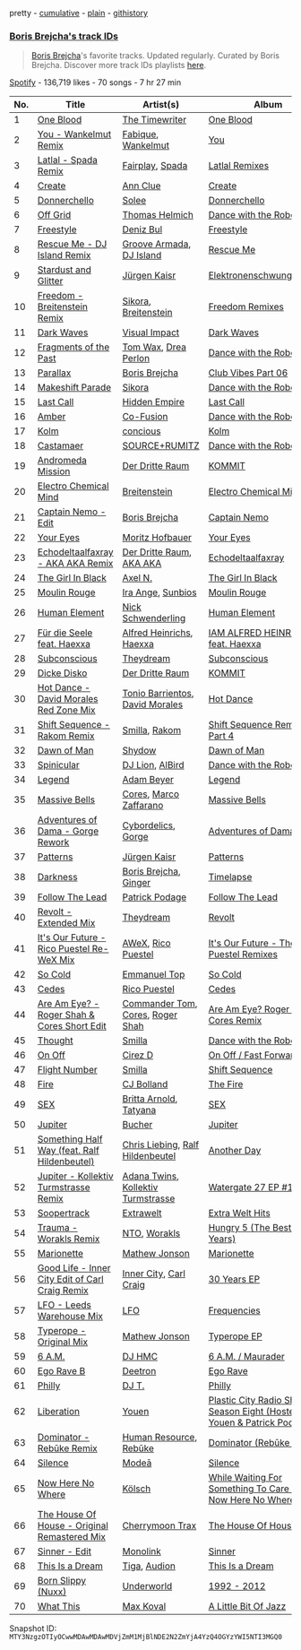 pretty - [cumulative](/playlists/cumulative/37i9dQZF1DWXjs5HmaJqaY.md) - [plain](/playlists/plain/37i9dQZF1DWXjs5HmaJqaY) - [githistory](https://github.githistory.xyz/mackorone/spotify-playlist-archive/blob/main/playlists/plain/37i9dQZF1DWXjs5HmaJqaY)

### [Boris Brejcha's track IDs](https://open.spotify.com/playlist/37i9dQZF1DWXjs5HmaJqaY)

> <a href="spotify:artist:6caPJFLv1wesmM7gwK1ACy">Boris Brejcha</a>'s favorite tracks\. Updated regularly\. Curated by Boris Brejcha\. Discover more track IDs playlists <a href="spotify:genre:track\_id">here</a>.

[Spotify](https://open.spotify.com/user/spotify) - 136,719 likes - 70 songs - 7 hr 27 min

| No. | Title | Artist(s) | Album | Length |
|---|---|---|---|---|
| 1 | [One Blood](https://open.spotify.com/track/3UfzdRtfe7NbnIJogNH2Gv) | [The Timewriter](https://open.spotify.com/artist/4aBd3jIK7ZGYMzV8CkL6rr) | [One Blood](https://open.spotify.com/album/1kAbl0p9VRQmORguJna27z) | 3:41 |
| 2 | [You \- Wankelmut Remix](https://open.spotify.com/track/1UbJMShJ8K22WX3vW9FVas) | [Fabique](https://open.spotify.com/artist/69CFg5Gp1zrNZbqLjprGS8), [Wankelmut](https://open.spotify.com/artist/01e2lCvLZ4fLUIRy68nptH) | [You](https://open.spotify.com/album/6vuHAobWZhR04B3NDRdOPC) | 7:19 |
| 3 | [Latlal \- Spada Remix](https://open.spotify.com/track/6ZHjcEwUp3dWOrv29N9BmU) | [Fairplay](https://open.spotify.com/artist/7yEerdfOSWrViliIsYNJ2U), [Spada](https://open.spotify.com/artist/2hPCF7VDHhihvNdobslOHw) | [Latlal Remixes](https://open.spotify.com/album/02gSwfolTEMomY1JaJsxWg) | 7:17 |
| 4 | [Create](https://open.spotify.com/track/4yAK1AUtAxayjyuQDEoMSv) | [Ann Clue](https://open.spotify.com/artist/5fasubnSIOTRYlIZA17ong) | [Create](https://open.spotify.com/album/7caWffjtRMvvY2zvEvvVDq) | 3:54 |
| 5 | [Donnerchello](https://open.spotify.com/track/1NKkZ1VBCwHM2fEo7CV8os) | [Solee](https://open.spotify.com/artist/0r0m8up7CjS8TJodH2HX7C) | [Donnerchello](https://open.spotify.com/album/3VkUXlSrqfFUrjn6hsrTN7) | 6:42 |
| 6 | [Off Grid](https://open.spotify.com/track/4XYr8FqCcBUbbrMN2lEMxX) | [Thomas Helmich](https://open.spotify.com/artist/5TK5jKewjDuQuXXRAguEml) | [Dance with the Robots](https://open.spotify.com/album/1ju9nrlL45s0DYtgHXUrHC) | 5:37 |
| 7 | [Freestyle](https://open.spotify.com/track/2wm1t5GH1Hanv7WaJRd2IK) | [Deniz Bul](https://open.spotify.com/artist/4H267HByup3kdzVdYLhp21) | [Freestyle](https://open.spotify.com/album/1iNcmx49l7GEhzXcjOvlJN) | 4:00 |
| 8 | [Rescue Me \- DJ Island Remix](https://open.spotify.com/track/0eRaC5PKJ4BEYI1L1m6Tfg) | [Groove Armada](https://open.spotify.com/artist/67tgMwUfnmqzYsNAtnP6YJ), [DJ Island](https://open.spotify.com/artist/0B8uvQRg70TpBi26MKtJxY) | [Rescue Me](https://open.spotify.com/album/1VO0UZdtY2nPzF47zYzcmU) | 5:44 |
| 9 | [Stardust and Glitter](https://open.spotify.com/track/6TEAfm3Hh7JYNDHHj6MKHn) | [Jürgen Kaisr](https://open.spotify.com/artist/6hzeX2ERTNIeQ3QolZk8sW) | [Elektronenschwungdynamik](https://open.spotify.com/album/7DLN31hXu37rDh3EuksFME) | 6:42 |
| 10 | [Freedom \- Breitenstein Remix](https://open.spotify.com/track/4vl5XHDOzZfFSxh5kFC7A7) | [Sikora](https://open.spotify.com/artist/4cKdwlnRYAkd3MFwN4AJvj), [Breitenstein](https://open.spotify.com/artist/1ksDKTQ1DzaLdpVeM6bZcs) | [Freedom Remixes](https://open.spotify.com/album/0mvihIyrSPWeVF7zCpJPtv) | 7:02 |
| 11 | [Dark Waves](https://open.spotify.com/track/1BpjHYLMMGzCgfBa5NYze5) | [Visual Impact](https://open.spotify.com/artist/4x6uqIBNtjpOK15euwKiVI) | [Dark Waves](https://open.spotify.com/album/1jFxs3VUgiaGLCjrRqLciY) | 4:37 |
| 12 | [Fragments of the Past](https://open.spotify.com/track/74l897fi7PkxVGzuaQCrud) | [Tom Wax](https://open.spotify.com/artist/1b0WGyps7QC5KqSSq57wXX), [Drea Perlon](https://open.spotify.com/artist/66z8ifbUF6uMEg6X44vXbw) | [Dance with the Robots](https://open.spotify.com/album/1ju9nrlL45s0DYtgHXUrHC) | 5:25 |
| 13 | [Parallax](https://open.spotify.com/track/5NR0Kyk5YRBPtaI33hivZx) | [Boris Brejcha](https://open.spotify.com/artist/6caPJFLv1wesmM7gwK1ACy) | [Club Vibes Part 06](https://open.spotify.com/album/7fhF1Tyb4nblRBJSH6fIbo) | 8:05 |
| 14 | [Makeshift Parade](https://open.spotify.com/track/3WhvxSrVEaaw4jAPXwfnMS) | [Sikora](https://open.spotify.com/artist/4cKdwlnRYAkd3MFwN4AJvj) | [Dance with the Robots](https://open.spotify.com/album/1ju9nrlL45s0DYtgHXUrHC) | 6:43 |
| 15 | [Last Call](https://open.spotify.com/track/45V4hmjgWU7mD97WoHSLhL) | [Hidden Empire](https://open.spotify.com/artist/44Ga1YqZthFOzZSTHiNWkC) | [Last Call](https://open.spotify.com/album/4zZPozFyRWdIFhIBUWCpeR) | 6:55 |
| 16 | [Amber](https://open.spotify.com/track/43cvd7nBhsfPYW1yBVVtqI) | [Co\-Fusion](https://open.spotify.com/artist/54lOUDySWQlDC4tb81wjDT) | [Dance with the Robots](https://open.spotify.com/album/1ju9nrlL45s0DYtgHXUrHC) | 6:59 |
| 17 | [Kolm](https://open.spotify.com/track/2dakWeynruxsUyeSFvFaaP) | [concious](https://open.spotify.com/artist/7AZKqpYQSQoUoylF3cIJ37) | [Kolm](https://open.spotify.com/album/1Ll05kLvstpcJT7iBKykdd) | 6:23 |
| 18 | [Castamaer](https://open.spotify.com/track/5nqtCmVai6flScoNJ5GnJf) | [SOURCE+RUMITZ](https://open.spotify.com/artist/07naaE7QfabZrVoPqsa0Lh) | [Dance with the Robots](https://open.spotify.com/album/1ju9nrlL45s0DYtgHXUrHC) | 8:00 |
| 19 | [Andromeda Mission](https://open.spotify.com/track/7EKpyfbmopbXMaMLW9QEd3) | [Der Dritte Raum](https://open.spotify.com/artist/5RZGHff3PE1rPUKOpDIqaO) | [KOMMIT](https://open.spotify.com/album/3jjmGtJT3ZHFV272azCeYl) | 7:55 |
| 20 | [Electro Chemical Mind](https://open.spotify.com/track/01W3qXxnLN6kTH5YcCST1i) | [Breitenstein](https://open.spotify.com/artist/1ksDKTQ1DzaLdpVeM6bZcs) | [Electro Chemical Mind](https://open.spotify.com/album/7rBzbXM2aD8veaxD0yXf1p) | 5:04 |
| 21 | [Captain Nemo \- Edit](https://open.spotify.com/track/0vwwoC3JkR0Cinl4i3DqU6) | [Boris Brejcha](https://open.spotify.com/artist/6caPJFLv1wesmM7gwK1ACy) | [Captain Nemo](https://open.spotify.com/album/7cfkSlQnFIzK5T5ZT8Q1mu) | 4:03 |
| 22 | [Your Eyes](https://open.spotify.com/track/1CAaDJOqduOgx6CwazkMBH) | [Moritz Hofbauer](https://open.spotify.com/artist/6PIxyj355iDhl3wQSsHXPE) | [Your Eyes](https://open.spotify.com/album/1CuL8wEn70rVlgsRz6AuQC) | 3:52 |
| 23 | [Echodeltaalfaxray \- AKA AKA Remix](https://open.spotify.com/track/5OmDWhyNKMjew4AXxs9QwD) | [Der Dritte Raum](https://open.spotify.com/artist/5RZGHff3PE1rPUKOpDIqaO), [AKA AKA](https://open.spotify.com/artist/64fjAjykuM8Oc3Bqup4g72) | [Echodeltaalfaxray](https://open.spotify.com/album/2U2sD0FAmRORmxhmJBDSJB) | 5:34 |
| 24 | [The Girl In Black](https://open.spotify.com/track/07duf4WF7Djz1OF1zFZlXM) | [Axel N.](https://open.spotify.com/artist/6ojATIeQIuYkrS2YCiT8sG) | [The Girl In Black](https://open.spotify.com/album/1OMSTG2Wn7ZEEA6ljPT5u1) | 7:10 |
| 25 | [Moulin Rouge](https://open.spotify.com/track/3HVuI6V6SO1kycXAPF4Ti6) | [Ira Ange](https://open.spotify.com/artist/647KkEJP83yUnc4oft2pPg), [Sunbios](https://open.spotify.com/artist/469Qwvynp9B15LJAEwouDk) | [Moulin Rouge](https://open.spotify.com/album/2so5MifEWb91gnz2YtQysq) | 6:23 |
| 26 | [Human Element](https://open.spotify.com/track/0u2k5ZReAHv0Et3Gu8jqdn) | [Nick Schwenderling](https://open.spotify.com/artist/2mOiGq7ipaUIYqUJSLj3X6) | [Human Element](https://open.spotify.com/album/77sbAXerqRqJe1GqJYHlAx) | 3:04 |
| 27 | [Für die Seele feat\. Haexxa](https://open.spotify.com/track/2fKUMYknbSWF7WOKwMQUZE) | [Alfred Heinrichs](https://open.spotify.com/artist/6kzCLJOC7MU8mAbhIJNpIo), [Haexxa](https://open.spotify.com/artist/0GY1LiRaEjFG0n8rP8wvrC) | [IAM ALFRED HEINRICHS feat\. Haexxa](https://open.spotify.com/album/1Cr9a95UD5guifadqpth5N) | 5:59 |
| 28 | [Subconscious](https://open.spotify.com/track/5R8PgzKg69PUSLxb2CDgzT) | [Theydream](https://open.spotify.com/artist/5dNuHnFp9DGGOxoQx1WB5v) | [Subconscious](https://open.spotify.com/album/5GuHgCcoVrDmGYnpPprN0S) | 5:39 |
| 29 | [Dicke Disko](https://open.spotify.com/track/7F6T8NsGPnQn8GdYRkTblw) | [Der Dritte Raum](https://open.spotify.com/artist/5RZGHff3PE1rPUKOpDIqaO) | [KOMMIT](https://open.spotify.com/album/3jjmGtJT3ZHFV272azCeYl) | 6:36 |
| 30 | [Hot Dance \- David Morales Red Zone Mix](https://open.spotify.com/track/0G5R2bLknNjGs9VExDGYNT) | [Tonio Barrientos](https://open.spotify.com/artist/6cAYKNgOgxeidrYARoVttL), [David Morales](https://open.spotify.com/artist/6CwQfN34JdGHfo0A752Lts) | [Hot Dance](https://open.spotify.com/album/5gWaYwgGYvNsEcmFJQQqts) | 5:18 |
| 31 | [Shift Sequence \- Rakom Remix](https://open.spotify.com/track/0rfFvNRcfEYdOCdxL6F2bz) | [Smilla](https://open.spotify.com/artist/4GNUAjOnCWs0kuq2ikLBVK), [Rakom](https://open.spotify.com/artist/1qWaLzAetDFCQpQWUSGMjr) | [Shift Sequence Remixes Part 4](https://open.spotify.com/album/6jj2HwPNT9aeeydW2x0fTo) | 7:04 |
| 32 | [Dawn of Man](https://open.spotify.com/track/1eKXY9F9BZzDHraaFCajoh) | [Shydow](https://open.spotify.com/artist/7MctCeJARCIyIfzE1RGFV9) | [Dawn of Man](https://open.spotify.com/album/6ygNkqCX4Ud8CwRtzf700V) | 6:17 |
| 33 | [Spinicular](https://open.spotify.com/track/1GBvv1GMhhr89x99Fv1KDU) | [DJ Lion](https://open.spotify.com/artist/0ZwTI7HIWqX7mz1KwdZSoq), [AlBird](https://open.spotify.com/artist/1Prnl3WpJztMLBodIfJKu6) | [Dance with the Robots](https://open.spotify.com/album/1ju9nrlL45s0DYtgHXUrHC) | 6:44 |
| 34 | [Legend](https://open.spotify.com/track/1kUEp7z1Ivfk2caT9uQP1P) | [Adam Beyer](https://open.spotify.com/artist/1btv9qmIpbp7q1ixCYNdHu) | [Legend](https://open.spotify.com/album/3SEJwsLKXnjMeg0c1rhCyB) | 3:40 |
| 35 | [Massive Bells](https://open.spotify.com/track/7w8M9HRuLI36enKabMRdzD) | [Cores](https://open.spotify.com/artist/7cPTd41SGeifvTvz4DmK9M), [Marco Zaffarano](https://open.spotify.com/artist/52bAOymZ9bKSEuyiNMLXjY) | [Massive Bells](https://open.spotify.com/album/5cqpAi3BPkcNuUWbRzsgoT) | 3:48 |
| 36 | [Adventures of Dama \- Gorge Rework](https://open.spotify.com/track/2IhAnVqvBv2JWvMsh3zPES) | [Cybordelics](https://open.spotify.com/artist/6oA7ZIJ36hYM0DnXndMlII), [Gorge](https://open.spotify.com/artist/6Y3FCZA50anf3ukg9O7ZLq) | [Adventures of Dama 2022](https://open.spotify.com/album/4nZ4TdGq90n6M6CW0a7oG8) | 8:09 |
| 37 | [Patterns](https://open.spotify.com/track/1Wrgevw8ryE5ygjDBa9f10) | [Jürgen Kaisr](https://open.spotify.com/artist/6hzeX2ERTNIeQ3QolZk8sW) | [Patterns](https://open.spotify.com/album/2UxYojBKGpTT9IKmKL130T) | 7:48 |
| 38 | [Darkness](https://open.spotify.com/track/65YXrDsZER1jlPAqFS9GDH) | [Boris Brejcha](https://open.spotify.com/artist/6caPJFLv1wesmM7gwK1ACy), [Ginger](https://open.spotify.com/artist/5b0sKzG9NeO7OjbZJ61ZBN) | [Timelapse](https://open.spotify.com/album/0nAbT1dKYuAMJrME1nmfKy) | 7:58 |
| 39 | [Follow The Lead](https://open.spotify.com/track/2KvWrnqhS7UfHlhYXrlqcV) | [Patrick Podage](https://open.spotify.com/artist/7iuZjXDugV2YunAMWauN0F) | [Follow The Lead](https://open.spotify.com/album/1dKEbgV1x6CkS4ozGCa5Tz) | 7:27 |
| 40 | [Revolt \- Extended Mix](https://open.spotify.com/track/5UAjSVD66PU0VJVDjf0wzj) | [Theydream](https://open.spotify.com/artist/5dNuHnFp9DGGOxoQx1WB5v) | [Revolt](https://open.spotify.com/album/7h5XiTCsy80QsqI0oVDdkT) | 6:29 |
| 41 | [It's Our Future \- Rico Puestel Re\-WeX Mix](https://open.spotify.com/track/7mYCPswhMcmhsEzQ7L4pii) | [AWeX](https://open.spotify.com/artist/4ER5Hmm4cR41UYuyJuPwDP), [Rico Puestel](https://open.spotify.com/artist/6onCOduLbP6KH26LqSRV69) | [It's Our Future \- The Rico Puestel Remixes](https://open.spotify.com/album/7MIZ7x31D9tsW8foA4dBlJ) | 6:39 |
| 42 | [So Cold](https://open.spotify.com/track/3wxiYRkslAAy8XtjvZTIxy) | [Emmanuel Top](https://open.spotify.com/artist/5y8522WHbYqJVt1jSwNSfA) | [So Cold](https://open.spotify.com/album/2OG9njNHJha0rvltAhAX4N) | 7:21 |
| 43 | [Cedes](https://open.spotify.com/track/3gCqPq2W4Soe7v8QTor0mN) | [Rico Puestel](https://open.spotify.com/artist/6onCOduLbP6KH26LqSRV69) | [Cedes](https://open.spotify.com/album/7vqjuCQYlcv1LRMqNmXJxl) | 6:36 |
| 44 | [Are Am Eye? \- Roger Shah & Cores Short Edit](https://open.spotify.com/track/6SoOlvrcw4GhmQoq9araKD) | [Commander Tom](https://open.spotify.com/artist/1mlDy7thi2GGZ5ybFxjnmd), [Cores](https://open.spotify.com/artist/7cPTd41SGeifvTvz4DmK9M), [Roger Shah](https://open.spotify.com/artist/3dAnWbqTzCOK1jdiK2v3gI) | [Are Am Eye? Roger Shah & Cores Remix](https://open.spotify.com/album/1sdYiS8ZuS0NmT6o9uyezT) | 3:32 |
| 45 | [Thought](https://open.spotify.com/track/5fYAIzCmrCEIk2OmooGp0n) | [Smilla](https://open.spotify.com/artist/4GNUAjOnCWs0kuq2ikLBVK) | [Dance with the Robots](https://open.spotify.com/album/1ju9nrlL45s0DYtgHXUrHC) | 6:46 |
| 46 | [On Off](https://open.spotify.com/track/4scUsV40AYlpiXCb4s7UnN) | [Cirez D](https://open.spotify.com/artist/31f4Ougr0lpsDrxigwV3TB) | [On Off / Fast Forward](https://open.spotify.com/album/4FfB3ih0ergiHNHpSxzJR9) | 9:07 |
| 47 | [Flight Number](https://open.spotify.com/track/5Ek7y6nNqZaQaC8s005K5O) | [Smilla](https://open.spotify.com/artist/4GNUAjOnCWs0kuq2ikLBVK) | [Shift Sequence](https://open.spotify.com/album/4MeMM1mQNBMUlrJtDV8WXn) | 5:56 |
| 48 | [Fire](https://open.spotify.com/track/02xvpUN3o4BegUDrfqv5ao) | [CJ Bolland](https://open.spotify.com/artist/51OKtNtm24ALAjAHBMiFng) | [The Fire](https://open.spotify.com/album/3Fe4a70NPiblcAadRnUXcv) | 4:25 |
| 49 | [SEX](https://open.spotify.com/track/72BS1ZITFhGIuc2sglMwYs) | [Britta Arnold](https://open.spotify.com/artist/7JpBTUqubY86KynSJr28RN), [Tatyana](https://open.spotify.com/artist/6x14uYJLkzbmHhwewSkmz2) | [SEX](https://open.spotify.com/album/3MvKaCc5pZCi7PrNt1S2Zd) | 5:04 |
| 50 | [Jupiter](https://open.spotify.com/track/57szAdxfyg37GXI3t4ECgr) | [Bucher](https://open.spotify.com/artist/4aKnbbm21oXzvP2LYvLvq7) | [Jupiter](https://open.spotify.com/album/2bNG8S7nPGtCWAYVLnDh6m) | 7:49 |
| 51 | [Something Half Way \(feat\. Ralf Hildenbeutel\)](https://open.spotify.com/track/4SKkLIyC381iLFbjt0dIWM) | [Chris Liebing](https://open.spotify.com/artist/21444lX8gpmOX36icLmbFI), [Ralf Hildenbeutel](https://open.spotify.com/artist/1cpiae3VUqBtLzkOSwycrf) | [Another Day](https://open.spotify.com/album/0vrJ2GjVQ9lavv0u74PHJn) | 5:15 |
| 52 | [Jupiter \- Kollektiv Turmstrasse Remix](https://open.spotify.com/track/7lqdOVhUoKnjRyjipj4Z9k) | [Adana Twins](https://open.spotify.com/artist/2JnkjHtuUjz83gkEx8QMS4), [Kollektiv Turmstrasse](https://open.spotify.com/artist/1oXiuCd5F0DcnmXH5KaM6N) | [Watergate 27 EP \#1](https://open.spotify.com/album/0ZD1D7rbIEFtfkzyZouLtp) | 8:20 |
| 53 | [Soopertrack](https://open.spotify.com/track/0tZFL2LU8XSThRttMJif6Q) | [Extrawelt](https://open.spotify.com/artist/3VRvi42U8SsiT4YKP5LNCB) | [Extra Welt Hits](https://open.spotify.com/album/3XKvUkeeuxTcKAKBrzR4lE) | 8:02 |
| 54 | [Trauma \- Worakls Remix](https://open.spotify.com/track/1uXUZfJykefWuwj9VtyxIq) | [NTO](https://open.spotify.com/artist/7ry8L53T4oJtSIogGYuioq), [Worakls](https://open.spotify.com/artist/5RPzPJCg4ER1LzQkorZ31p) | [Hungry 5 \(The Best of 5 Years\)](https://open.spotify.com/album/6cjXNVPvBuQdrCbllisAbD) | 10:00 |
| 55 | [Marionette](https://open.spotify.com/track/0LG0XwV3KdCgHsGrqN1u4u) | [Mathew Jonson](https://open.spotify.com/artist/6PTy8QkZxHr7Thp8SPYE71) | [Marionette](https://open.spotify.com/album/4jB9tDebyvYZHEhfAnYV8E) | 11:22 |
| 56 | [Good Life \- Inner City Edit of Carl Craig Remix](https://open.spotify.com/track/5oHZkmXPUVU9nX0b9xW2iL) | [Inner City](https://open.spotify.com/artist/0vUJ3QLN3MlRfjOc2LjGWp), [Carl Craig](https://open.spotify.com/artist/17dbJyUCrxh4I7iyUrjaHU) | [30 Years EP](https://open.spotify.com/album/7H8d96hgtZ7Q44M5ZtJMhZ) | 3:15 |
| 57 | [LFO \- Leeds Warehouse Mix](https://open.spotify.com/track/5AMGYRhiqZoCYkJEK3yqgi) | [LFO](https://open.spotify.com/artist/2M0T4a1pkOC5nifN9W6e9e) | [Frequencies](https://open.spotify.com/album/1USvljUnnceyGwsJFf9IR8) | 5:19 |
| 58 | [Typerope \- Original Mix](https://open.spotify.com/track/6EEcPi3jwGYlG7BdMlnf42) | [Mathew Jonson](https://open.spotify.com/artist/6PTy8QkZxHr7Thp8SPYE71) | [Typerope EP](https://open.spotify.com/album/7GeBsbuHAU7CfzNmCMaotz) | 8:10 |
| 59 | [6 A.M.](https://open.spotify.com/track/4oiMLvhZYMov0BjrTU2jyK) | [DJ HMC](https://open.spotify.com/artist/3LpUervcOFfZjMgeXIabZN) | [6 A.M\. / Maurader](https://open.spotify.com/album/7p5TSQFCw8yYPI2FqjE98d) | 5:19 |
| 60 | [Ego Rave B](https://open.spotify.com/track/1PhMiQKoYQr0jX0XZbh3sb) | [Deetron](https://open.spotify.com/artist/0d4nL4lAEkHJIqLZSHBuav) | [Ego Rave](https://open.spotify.com/album/1FZjqtGarKJCB38L042Vdw) | 6:42 |
| 61 | [Philly](https://open.spotify.com/track/1yjHf4kssDAt3AsJVzIx1w) | [DJ T.](https://open.spotify.com/artist/3gkLqGRDA19txXCSKXq6Gx) | [Philly](https://open.spotify.com/album/1tNdETUVwKwr0Ur02zAEm4) | 8:15 |
| 62 | [Liberation](https://open.spotify.com/track/4GqKpBcN60ozJc1r1rSkxT) | [Youen](https://open.spotify.com/artist/6Z530sfX5CGmUXV3VKRfHO) | [Plastic City Radio Show Season Eight \(Hosted by Youen & Patrick Podage\)](https://open.spotify.com/album/7zriMCKAlPVXZtZdTQgv9l) | 7:26 |
| 63 | [Dominator \- Rebūke Remix](https://open.spotify.com/track/6cKvyvg3sMnyZZsi8tgXMP) | [Human Resource](https://open.spotify.com/artist/28LgRKFEN8GXeORbdViP7t), [Rebūke](https://open.spotify.com/artist/113reBz1jA6rVxbXl55mlj) | [Dominator \(Rebūke Remix\)](https://open.spotify.com/album/7n6n1dLOtrxPa3HV29b1Vr) | 3:59 |
| 64 | [Silence](https://open.spotify.com/track/0Zir3bjDg1G2GYI0ODkE6C) | [Modeā](https://open.spotify.com/artist/6dsy10LVNALrvHyVEadrsJ) | [Silence](https://open.spotify.com/album/0btwONgCRI9Hu05O2vXsrE) | 8:11 |
| 65 | [Now Here No Where](https://open.spotify.com/track/6RghttTzB1OsbSEDuNfvSW) | [Kölsch](https://open.spotify.com/artist/2D9Oe8R9UhbMvFAsMJpXj0) | [While Waiting For Something To Care About / Now Here No Where](https://open.spotify.com/album/0CNv7rjS4MtaFWrCUtgDaU) | 5:46 |
| 66 | [The House Of House \- Original Remastered Mix](https://open.spotify.com/track/1afHl4iHfqeQ5U0vnWYRCh) | [Cherrymoon Trax](https://open.spotify.com/artist/61LAVgfVbkRLgNHEDveOyh) | [The House Of House](https://open.spotify.com/album/6wz1BxyLMqtnziouqFnFtp) | 7:35 |
| 67 | [Sinner \- Edit](https://open.spotify.com/track/35t7T8LuKoCrjjAu0niN7M) | [Monolink](https://open.spotify.com/artist/2I4hRNCYkPKJQlkoEZKjYx) | [Sinner](https://open.spotify.com/album/4AG9M2nwdpNWi365BGaGu8) | 4:15 |
| 68 | [This Is a Dream](https://open.spotify.com/track/7AfMHMKIg9MKMN7rePjukN) | [Tiga](https://open.spotify.com/artist/5l9wiTZVfqQTfMDOt0HtwC), [Audion](https://open.spotify.com/artist/1ygSVTF0A998n2Z3nmLei8) | [This Is a Dream](https://open.spotify.com/album/5KpV9ITrp6tRkR1Qp9DEaM) | 8:31 |
| 69 | [Born Slippy \(Nuxx\)](https://open.spotify.com/track/7xQYVjs4wZNdCwO0EeAWMC) | [Underworld](https://open.spotify.com/artist/1PXHzxRDiLnjqNrRn2Xbsa) | [1992 \- 2012](https://open.spotify.com/album/68wdXsJmyuDfbozV2rDjXq) | 7:36 |
| 70 | [What This](https://open.spotify.com/track/7s6IGlhtEvsSNnhzuln3C8) | [Max Koval](https://open.spotify.com/artist/0NByPzOcGHKJ2XgUztC6CR) | [A Little Bit Of Jazz](https://open.spotify.com/album/7Fz1MqDsGxpsoNpSR8SPtV) | 7:42 |

Snapshot ID: `MTY3NzgzOTIyOCwwMDAwMDAwMDVjZmM1MjBlNDE2N2ZmYjA4YzQ4OGYzYWI5NTI3MGQ0`

